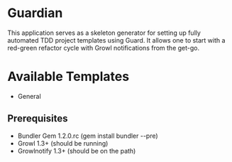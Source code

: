 Guardian
=========
This application serves as a skeleton generator for 
setting up fully automated TDD project templates using 
Guard.  It allows one to start with a red-green refactor
cycle with Growl notifications from the get-go.

Available Templates
===================

* General

Prerequisites
-------------

* Bundler Gem 1.2.0.rc (gem install bundler --pre)
* Growl 1.3+ (should be running)
* Growlnotify 1.3+ (should be on the path)
